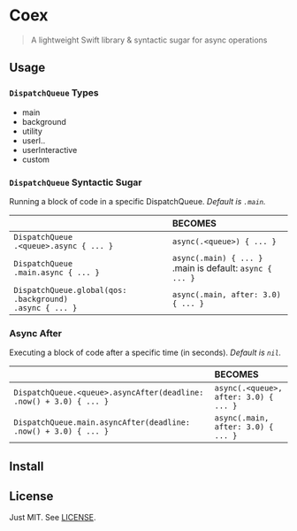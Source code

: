 # Coex

> A lightweight Swift library & syntactic sugar for async operations

## Usage

### `DispatchQueue` Types

* main
* background
* utility
* userI..
* userInteractive
* custom

### `DispatchQueue` Syntactic Sugar

Running a block of code in a specific DispatchQueue. _Default is `.main`._

||BECOMES|
|:--|:--|
|`DispatchQueue`<br>`.<queue>.async { ... }` | `async(.<queue>) { ... }` |
|`DispatchQueue`<br>`.main.async { ... }` | `async(.main) { ... }` <br> .main is default: `async { ... }`|
| `DispatchQueue.global(qos: .background)`<br>`.async { ... }` | `async(.main, after: 3.0) { ... }` |

### Async After

Executing a block of code after a specific time (in seconds). _Default is `nil`._

||BECOMES|
|:--|:--|
|`DispatchQueue.<queue>.asyncAfter(deadline: .now() + 3.0) { ... }` | `async(.<queue>, after: 3.0) { ... }` |
| `DispatchQueue.main.asyncAfter(deadline: .now() + 3.0) { ... }` | `async(.main, after: 3.0) { ... }` |

## Install

## License

Just MIT. See [LICENSE](./LICENSE).
